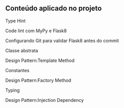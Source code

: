 <h2>Conteúdo aplicado no projeto</h2>
<p>Type Hint</p>
<p>Code lint com MyPy e Flask8</p>
<p>Configurando Git para validar Flask8 antes do commit</p>
<p>Classe abstrata</p>
<p>Design Pattern:Template Method</p>
<p>Constantes</p>
<p>Design Pattern:Factory Method</p>
<p>Typing</p>
<p>Design Pattern:Injection Dependency</p>
